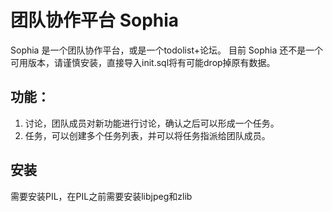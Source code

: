 # 团队协作平台 Sophia


Sophia 是一个团队协作平台，或是一个todolist+论坛。
目前 Sophia 还不是一个可用版本，请谨慎安装，直接导入init.sql将有可能drop掉原有数据。

## 功能：

1. 讨论，团队成员对新功能进行讨论，确认之后可以形成一个任务。
2. 任务，可以创建多个任务列表，并可以将任务指派给团队成员。

## 安装

需要安装PIL，在PIL之前需要安装libjpeg和zlib